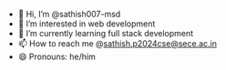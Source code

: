 - 👋 Hi, I’m @sathish007-msd
- 👀 I’m interested in web development
- 🌱 I’m currently learning full stack development
- 📫 How to reach me @sathish.p2024cse@sece.ac.in
- 😄 Pronouns: he/him


<!---
sathish007-msd/sathish007-msd is a ✨ special ✨ repository because its `README.md` (this file) appears on your GitHub profile.
You can click the Preview link to take a look at your changes.
--->
